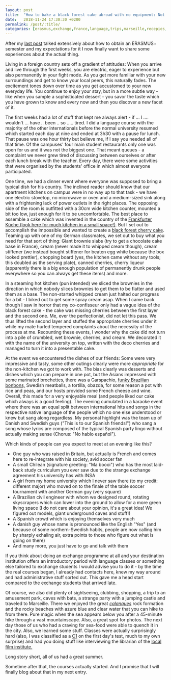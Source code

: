 ```yaml
---
layout: post
title:  "How to bake a black forest cake abroad with no equipment: Not a guide"
date:   2018-11-24 17:30:30 +0200
permalink: /post/:title/
categories: [erasmus,exchange,france,language,trips,marseille,recepies,cooking]
---
```


After my [last post](https://mha.ug/post/why-go-on-erasmus-and-what-to-experience-trying-to/) talked extensively about how to obtain an ERASMUS+ semester and my expectations for it I now finally want to share some experiences about the actual thing.

Living in a foreign country sets off a gradient of attitudes: When you arrive and live through the first weeks, you are electric, eager to experience but also permanently in your fight mode. As you get more familiar with your new surroundings and get to know your local peers, this naturally fades. The excitement tones down over time as you get accustomed to your new everyday life. You continue to enjoy your stay, but in a more subtle way - like when you sample a sophisticated dessert - you savor the taste which you have grown to know and every now and then you discover a new facet of it.

The first weeks had a lot of stuff that kept me always alert - if ... I .... wouldn't ... have .. been .. so ..... tired. I did a language course with the majority of the other internationals before the normal university resumed which started each day at nine and ended at 3h30 with a pause for lunch. That pause was one hour thirty but believe me, if I say you needed all of that time. Of the campuses' four main student restaurants only one was open for us and it was not the biggest one. That meant queues - a complaint we never grew tired of discussing between ourselves or after each lunch break with the teacher. Every day, there were some activities that were organised by the students' office in which almost everyone participated.

One time, we had a dinner event where everyone was supposed to bring a typical dish for his country. The inclined reader should know that our apartment kitchens on campus were in no way up to that task - we have one electric stovetop, no microwave or oven and a medium-sized sink along with a frightening lack of power outlets in the right places. The opposing side of the room is outfitted with a 30cm wide kitchen counter, mounted a bit too low, just enough for it to be uncomfortable. The best place to assemble a cake which was invented in the country of the [Frankfurter Küche (look here for much kitchen in a small space!)](https://en.wikipedia.org/wiki/Frankfurt_kitchen). But I set out to accomplish the impossible and wanted to create a [black forest cherry cake](https://www.chefkoch.de/rezepte/463131139405875/Schwarzwaelder-Kirschtorte-super-easy.html). Teaming up with one of my German classmates, we set out to buy what you need for that sort of thing: Giant brownie slabs (try to get a chocolate cake base in France), cream (never made it to whipped cream though), cream stiffener (we instead bought stiffener for beaten egg white because the box looked prettier), chopping board (yes, the kitchen came without any tools; this doubled as the serving plate), canned cherries, cherry liqueur (apparently there is a big enough population of permanently drunk people everywhere so you can always get these items) and more.

<!-- look for "the cake is a lie" memes here -->
In a steaming hot kitchen (pun intended) we sliced the brownies in the direction in which nobody slices brownies to get them to be flatter and used them as a base. The non-started whipped cream just halted our progress for a bit - I biked out to get some spray cream asap. When I came back though I saw in horror that my co-confisseur only had a vague idea of the black forest cake - the cake was missing cherries between the first layer and the second one. Me, ever the perfectionist, did not let this pass. We thus lifted the second layer and stuffed the appropriate cherries under it while my mate hurled tempered complaints about the necessity of the process at me. Recounting these events, I wonder why the cake did not turn into a pile of crumbled, wet brownie, cherries, and cream. We decorated it with the name of the university on top, written with the deco cherries and managed to turn it into a presentable cake.

At the event we encountered the dishes of our friends: Some were very impressive and tasty, some other outings clearly were more _appropriate_ for the non-kitchen we got to work with. The bias clearly was desserts and dishes which you can prepare in one pot, but the Asians impressed with some marinated brochettes, there was a Garspachio, [funky Brazilian bonbons,](https://en.wikipedia.org/wiki/Brigadeiro) Swedish meatballs, a tortilla, obazda, for some reason a pot with rice and peas, and our hosts provided some French cheese and wine. Overall, this made for a very enjoyable meal (and people liked our cake which always is a good feeling). The evening cumulated in a karaoke event where there was an equal split between international hits and songs in the respective native language of the people which no one else understood or knew but sang along regardless. My personal highlight was the team up of Danish and Swedish guys ("This is to our Spanish friends!") who sang a song whose lyrics are composed of the typical Spanish party lingo without actually making sense (Chorus: "No hablo español").

Which kinds of people can you expect to meet at an evening like this?

- One guy who was raised in Britain, but actually is French and comes here to re-integrate with his society, avid soccer fan
- A small Chilean (signature greeting: "Ma boooi") who has the most laid-back study curriculum you ever saw due to the strange exchange agreement his university has with INSA
- A girl from my home university which I never saw there (to my credit: different major) who moved on to the finale of the table soccer tournament with another German guy (very square)
- A Brazilian civil engineer with whom we designed round, rotating skyscrapers which can lower into the ground to allow for a more green living space (I do not care about your opinion, it's a great idea! We figured out models, giant underground caves and stuff!)
- A Spanish crowd which is enjoying themselves very much
- A danish guy whose name is pronounced like the English "Yes" (and because of some northern-Swedish habits, people are now calling him by sharply exhaling air, extra points to those who figure out what is going on there)
- And many more, you just have to go and talk with them

If you think about doing an exchange programme at all and your destination institution offers an introductory period with language classes or something else tailored to exchange students I would advise you to do it - by the time the real courses began, I already had contacts here, knew my way around and had administrative stuff sorted out. This gave me a head start compared to the exchange students that arrived late.

Of course, we also did plenty of sightseeing, clubbing, shopping, a trip to an amusement park, caves with bats, a strange party with a jumping castle and traveled to Marseille. There we enjoyed the great [_calanques_](http://www.marseilletourisme.fr/les-calanques/) rock formation and the rocky beaches with azure blue and clear water that you can hike to from there. Pure magic when the sea appears below you after a 45-minute hike through a vast mountainscape. Also, a great spot for photos. The next day those of us who had a craving for sea-food were able to quench it in the city. Also, we learned some stuff. Classes were actually surprisingly hard (also, I was classified as a [C1](https://www.coe.int/en/web/common-european-framework-reference-languages/table-1-cefr-3.3-common-reference-levels-global-scale) on the first day's test, much to my own surprise) and had you doing stuff like interviewing the librarian of the [local film institute.](http://www.institut-lumiere.org/)

Long story short, all of us had a great summer.

Sometime after that, the courses actually started. And I promise that I will finally blog about that in my next entry.
